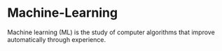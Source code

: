 # Machine-Learning

Machine learning (ML) is the study of computer algorithms that improve automatically through experience.
